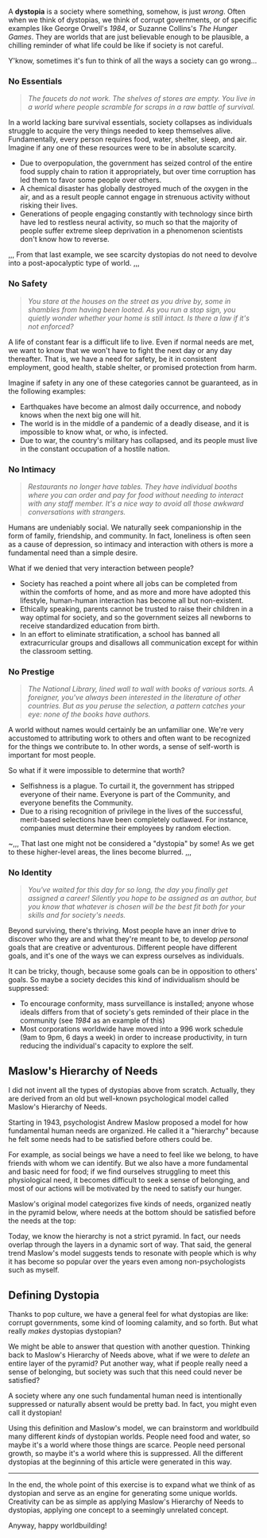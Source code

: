 A **dystopia** is a society where something, somehow, is just _wrong_. Often when we think of dystopias, we think of corrupt governments, or of specific examples like George Orwell's _1984_, or Suzanne Collins's _The Hunger Games_. They are worlds that are just believable enough to be plausible, a chilling reminder of what life could be like if society is not careful.

Y'know, sometimes it's fun to think of all the ways a society can go wrong...

### No Essentials

> _The faucets do not work. The shelves of stores are empty. You live in a world where people scramble for scraps in a raw battle of survival._

In a world lacking bare survival essentials, society collapses as individuals struggle to acquire the very things needed to keep themselves alive. Fundamentally, every person requires food, water, shelter, sleep, and air. Imagine if any one of these resources were to be in absolute scarcity.

* Due to overpopulation, the government has seized control of the entire food supply chain to ration it appropriately, but over time corruption has led them to favor some people over others.
* A chemical disaster has globally destroyed much of the oxygen in the air, and as a result people cannot engage in strenuous activity without risking their lives.
* Generations of people engaging constantly with technology since birth have led to restless neural activity, so much so that the majority of people suffer extreme sleep deprivation in a phenomenon scientists don't know how to reverse.

,,,
From that last example, we see scarcity dystopias do not need to devolve into a post-apocalyptic type of world.
,,,

### No Safety

> _You stare at the houses on the street as you drive by, some in shambles from having been looted. As you run a stop sign, you quietly wonder whether your home is still intact. Is there a law if it's not enforced?_

A life of constant fear is a difficult life to live. Even if normal needs are met, we want to know that we won't have to fight the next day or any day thereafter. That is, we have a need for safety, be it in consistent employment, good health, stable shelter, or promised protection from harm.

Imagine if safety in any one of these categories cannot be guaranteed, as in the following examples:

* Earthquakes have become an almost daily occurrence, and nobody knows when the next big one will hit.
* The world is in the middle of a pandemic of a deadly disease, and it is impossible to know what, or who, is infected.
* Due to war, the country's military has collapsed, and its people must live in the constant occupation of a hostile nation.

### No Intimacy

> _Restaurants no longer have tables. They have individual booths where you can order and pay for food without needing to interact with any staff member. It's a nice way to avoid all those awkward conversations with strangers._

Humans are undeniably social. We naturally seek companionship in the form of family, friendship, and community. In fact, loneliness is often seen as a cause of depression, so intimacy and interaction with others is more a fundamental need than a simple desire.

What if we denied that very interaction between people?

* Society has reached a point where all jobs can be completed from within the comforts of home, and as more and more have adopted this lifestyle, human-human interaction has become all but non-existent.
* Ethically speaking, parents cannot be trusted to raise their children in a way optimal for society, and so the government seizes all newborns to receive standardized education from birth.
* In an effort to eliminate stratification, a school has banned all extracurricular groups and disallows all communication except for within the classroom setting.

### No Prestige

> _The National Library, lined wall to wall with books of various sorts. A foreigner, you've always been interested in the literature of other countries. But as you peruse the selection, a pattern catches your eye: none of the books have authors._

A world without names would certainly be an unfamiliar one. We're very accustomed to attributing work to others and often want to be recognized for the things we contribute to. In other words, a sense of self-worth is important for most people.

So what if it were impossible to determine that worth?

* Selfishness is a plague. To curtail it, the government has stripped everyone of their name. Everyone is part of the Community, and everyone benefits the Community.
* Due to a rising recognition of privilege in the lives of the successful, merit-based selections have been completely outlawed. For instance, companies must determine their employees by random election.

~,,,
That last one might not be considered a "dystopia" by some! As we get to these higher-level areas, the lines become blurred.
,,,

### No Identity

> _You've waited for this day for so long, the day you finally get assigned a career! Silently you hope to be assigned as an author, but you know that whatever is chosen will be the best fit both for your skills and for society's needs._

Beyond surviving, there's thriving. Most people have an inner drive to discover who they are and what they're meant to be, to develop _personal_ goals that are creative or adventurous. Different people have different goals, and it's one of the ways we can express ourselves as individuals.

It can be tricky, though, because some goals can be in opposition to others' goals. So maybe a society decides this kind of individualism should be suppressed:

* To encourage conformity, mass surveillance is installed; anyone whose ideals differs from that of society's gets reminded of their place in the community (see _1984_ as an example of this)
* Most corporations worldwide have moved into a 996 work schedule (9am to 9pm, 6 days a week) in order to increase productivity, in turn reducing the individual's capacity to explore the self.

## Maslow's Hierarchy of Needs

I did not invent all the types of dystopias above from scratch. Actually, they are derived from an old but well-known psychological model called Maslow's Hierarchy of Needs.

Starting in 1943, psychologist Andrew Maslow proposed a model for how fundamental human needs are organized. He called it a "hierarchy" because he felt some needs had to be satisfied before others could be.

For example, as social beings we have a need to feel like we belong, to have friends with whom we can identify. But we also have a more fundamental and basic need for food; if we find ourselves struggling to meet this physiological need, it becomes difficult to seek a sense of belonging, and most of our actions will be motivated by the need to satisfy our hunger.

Maslow's original model categorizes five kinds of needs, organized neatly in the pyramid below, where needs at the bottom should be satisfied before the needs at the top:

<MaslowsHierarchyOfNeeds />

Today, we know the hierarchy is not a strict pyramid. In fact, our needs overlap through the layers in a dynamic sort of way. That said, the general trend Maslow's model suggests tends to resonate with people which is why it has become so popular over the years even among non-psychologists such as myself.

## Defining Dystopia

Thanks to pop culture, we have a general feel for what dystopias are like: corrupt governments, some kind of looming calamity, and so forth. But what really _makes_ dystopias dystopian?

We might be able to answer that question with another question. Thinking back to Maslow's Hierarchy of Needs above, what if we were to _delete_ an entire layer of the pyramid? Put another way, what if people really need a sense of belonging, but society was such that this need could never be satisfied?

A society where any one such fundamental human need is intentionally suppressed or naturally absent would be pretty bad. In fact, you might even call it dystopian!

<MajorPoint text="A dystopia is a society where there is near-universal incongruity between some need and its provision." />

Using this definition and Maslow's model, we can brainstorm and worldbuild many different _kinds_ of dystopian worlds. People need food and water, so maybe it's a world where those things are scarce. People need personal growth, so maybe it's a world where this is suppressed. All the different dystopias at the beginning of this article were generated in this way.

---------------

In the end, the whole point of this exercise is to expand what we think of as dystopian and serve as an engine for generating some unique worlds. Creativity can be as simple as applying Maslow's Hierarchy of Needs to dystopias, applying one concept to a seemingly unrelated concept.

Anyway, happy worldbuilding!